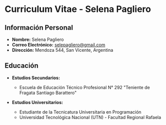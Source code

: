 # Curriculum Vitae - Selena Pagliero

## Información Personal
- **Nombre:** Selena Pagliero
- **Correo Electrónico:** selepagliero@gmail.com
- **Dirección:** Mendoza 544, San Vicente, Argentina

## Educación
- **Estudios Secundarios:**
  - Escuela de Educación Técnico Profesional N° 292 "Teniente de Fragata Santiago Barattero"

- **Estudios Universitarios:**
  - Estudiante de la Tecnicatura Universitaria en Programación
  - Universidad Tecnológica Nacional (UTN) - Facultad Regional Rafaela

